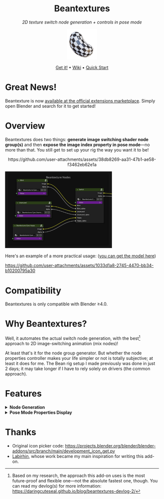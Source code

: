 <div align="center">

<div>
    <h1>Beantextures</h1>
    <p><i>2D texture switch node generation + controls in pose mode</i></p>
    
</div>

<div><img src="assets/logo.png" width="100px"></div>

<p>
<a href="https://github.com/BeanwareHQ/beantextures/wiki/Installation">Get it!</a> &bull;
<a href="https://github.com/BeanwareHQ/beantextures/wiki">Wiki</a> &bull;
<a href="https://github.com/BeanwareHQ/beantextures/wiki/Quick-Start-Guide">Quick Start</a>
</p>

</div>

# Great News!
Beantexture is now [available at the official extensions marketplace](https://extensions.blender.org/add-ons/beantextures/). Simply open Blender and search for it to get started!

# Overview

Beantextures does two things: **generate image switching shader node group(s)** and then **expose the image index property in pose mode**—no more than that. You still get to set up your rig the way you want it to be!

<p align=center>https://github.com/user-attachments/assets/38db8269-aa31-47b1-ae58-f3462eb62e1a</p>


<img src="assets/node-groups.png" width=350px title="Node group instances">

Here's an example of a more practical usage: ([you can get the model here](assets/been-model.zip))

https://github.com/user-attachments/assets/1033d1a8-2745-4470-bb34-b10200795a30


# Compatibility
Beantextures is only compatible with Blender &ge;4.0.
# Why Beantextures?

Well, it automates the actual switch node generation, with the best[^1] approach to 2D image-switching animation (mix nodes)!

At least that's it for the node group generator. But whether the node properties controller makes your life simpler or not is totally subjective; at least it does for me. The Bean rig setup I made previously was done in just 2 days; it may take longer if I have to rely solely on drivers (the common approach).



# Features
<details>
<summary><b>Node Generation</b></summary>

<img src="assets/generation-panel.png">

- 🖼️ Supports 4 image indexing types: standard **single integers**, **ranged integers**, **ranged floats**, and most importantly, **enums!** (a.k.a dropdown items)
- ⬛ Output alpha channel of the active image
- ❓ Specify a fallback image when the index doesn't correspond to any image texture

</details>

<details>
<summary><b>Pose Mode Properties Display</b></summary>

<div>
    <img src="assets/link-items-panel.png">
    <img src="assets/pie-menu.png" width=350px title="The pie menu (under pose mode)">
</div>

- 📑 Choose between Pie menu/list pop-up
- 🌀 Custom icons for each item
- 🏷️ Sort the order of properties as you wish

</details>


# Thanks

- Original icon picker code: https://projects.blender.org/blender/blender-addons/src/branch/main/development_icon_get.py
- [Labirhin](https://www.instagram.com/labirhin/), whose work became my main inspiration for writing this add-on.

[^1]: Based on my research, the approach this add-on uses is the most future-proof and flexible one—not the absolute fastest one, though. You can read my devlog(s) for more information: https://daringcuteseal.github.io/blog/beantextures-devlog-2/

